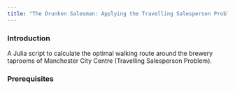 ```yaml
---
title: "The Drunken Salesman: Applying the Travelling Salesperson Problem to Manchester Breweries"
---
```


### Introduction
A Julia script to calculate the optimal walking route around the brewery taprooms of Manchester City Centre (Travelling Salesperson Problem).

### Prerequisites
